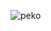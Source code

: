 ![peko](https://rabbit-plan.hololivepro.com/wp-content/themes/rabbit-plan14/assets/img/front-page/mv/home-main-visual-pekora-pc.png)